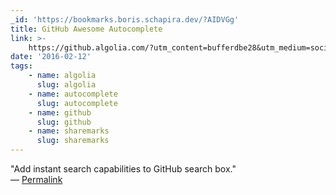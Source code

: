 ```yaml
---
_id: 'https://bookmarks.boris.schapira.dev/?AIDVGg'
title: GitHub Awesome Autocomplete
link: >-
    https://github.algolia.com/?utm_content=bufferdbe28&utm_medium=social&utm_source=twitter.com&utm_campaign=buffer
date: '2016-02-12'
tags:
    - name: algolia
      slug: algolia
    - name: autocomplete
      slug: autocomplete
    - name: github
      slug: github
    - name: sharemarks
      slug: sharemarks
---
```


&quot;Add instant search capabilities to GitHub search box.&quot; <br>&#8212;
<a href="https://bookmarks.boris.schapira.dev/?AIDVGg" title="Permalink">Permalink</a>
